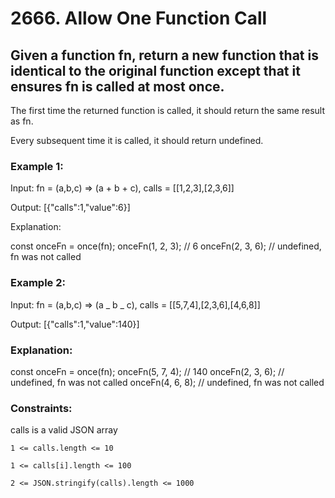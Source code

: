 # 2666. Allow One Function Call

## Given a function fn, return a new function that is identical to the original function except that it ensures fn is called at most once.

The first time the returned function is called, it should return the same result as fn.

Every subsequent time it is called, it should return undefined.

### Example 1:

Input: fn = (a,b,c) => (a + b + c), calls = [[1,2,3],[2,3,6]]

Output: [{"calls":1,"value":6}]

Explanation:

const onceFn = once(fn);
onceFn(1, 2, 3); // 6
onceFn(2, 3, 6); // undefined, fn was not called

### Example 2:

Input: fn = (a,b,c) => (a _ b _ c), calls = [[5,7,4],[2,3,6],[4,6,8]]

Output: [{"calls":1,"value":140}]

### Explanation:

const onceFn = once(fn);
onceFn(5, 7, 4); // 140
onceFn(2, 3, 6); // undefined, fn was not called
onceFn(4, 6, 8); // undefined, fn was not called

### Constraints:

calls is a valid JSON array

`1 <= calls.length <= 10`

`1 <= calls[i].length <= 100`

`2 <= JSON.stringify(calls).length <= 1000`
